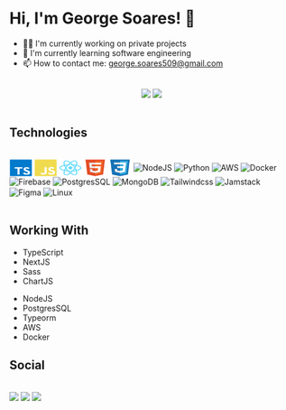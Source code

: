 # Hi, I'm George Soares! 👋

<ul>
    <li>👩‍💻 I'm currently working on private projects</li>
    <li>🧠 I'm currently learning software engineering</li>
    <li>📫 How to contact me: <a href="mailto:george.soares509@gmail.com">george.soares509@gmail.com</a></li>
</ul>

<div align="center"><br>
        <img height="160em" src="https://github-readme-stats.vercel.app/api?username=george-b1t&show_icons=true&theme=dracula&count_private=true"/>
        <img height="160em" src="https://github-readme-stats.vercel.app/api/top-langs/?username=george-b1t&layout=compact&langs_count=6&theme=dracula"/>
</div><br>

## Technologies

<div display="inline_block"><br>
    <img align="center" alt="TypeScript" height="30" width="40" src="https://raw.githubusercontent.com/devicons/devicon/master/icons/typescript/typescript-plain.svg"/>
    <img align="center" alt="Javascript" height="30" width="40" src="https://raw.githubusercontent.com/devicons/devicon/master/icons/javascript/javascript-plain.svg"/>
    <img align="center" alt="React" height="30" width="40" src="https://raw.githubusercontent.com/devicons/devicon/master/icons/react/react-original.svg"/>
    <img align="center" alt="HTML" height="30" width="40" src="https://raw.githubusercontent.com/devicons/devicon/master/icons/html5/html5-original.svg"/>
    <img align="center" alt="CSS" height="30" width="40" src="https://raw.githubusercontent.com/devicons/devicon/master/icons/css3/css3-original.svg"/>
    <img align="center" alt="NodeJS" height="30" width="40" src="https://cdn.jsdelivr.net/gh/devicons/devicon/icons/nodejs/nodejs-plain.svg" />
    <img align="center" alt="Python" height="30" width="40" src="https://cdn.jsdelivr.net/gh/devicons/devicon/icons/python/python-original.svg" />
    <img align="center" alt="AWS" height="30" width="40" src="https://cdn.jsdelivr.net/gh/devicons/devicon/icons/amazonwebservices/amazonwebservices-original.svg" />
    <img align="center" alt="Docker" height="30" width="40" src="https://cdn.jsdelivr.net/gh/devicons/devicon/icons/docker/docker-original-wordmark.svg" />
    <img align="center" alt="Firebase" height="30" width="40" src="https://cdn.jsdelivr.net/gh/devicons/devicon/icons/firebase/firebase-plain-wordmark.svg" />
    <img align="center" alt="PostgresSQL" height="30" width="40" src="https://cdn.jsdelivr.net/gh/devicons/devicon/icons/postgresql/postgresql-plain.svg" />
    <img align="center" alt="MongoDB" height="30" width="40" src="https://cdn.jsdelivr.net/gh/devicons/devicon/icons/mongodb/mongodb-plain-wordmark.svg" />
    <img align="center" alt="Tailwindcss" height="30" width="40" src="https://cdn.jsdelivr.net/gh/devicons/devicon/icons/tailwindcss/tailwindcss-plain.svg" />
    <img align="center" alt="Jamstack" height="30" width="40" src="https://cdn.jsdelivr.net/gh/devicons/devicon/icons/jamstack/jamstack-original.svg" />
    <img align="center" alt="Figma" height="30" width="40" src="https://cdn.jsdelivr.net/gh/devicons/devicon/icons/figma/figma-original.svg" />
    <img align="center" alt="Linux" height="30" width="40" src="https://cdn.jsdelivr.net/gh/devicons/devicon/icons/linux/linux-original.svg" />
</div><br>

## Working With
<ul>
    <li>TypeScript</li>
    <li>NextJS</li>
    <li>Sass</li>
    <li>ChartJS</li>
</ul>
<ul>
    <li>NodeJS</li>
    <li>PostgresSQL</li>
    <li>Typeorm</li>
    <li>AWS</li>
    <li>Docker</li>
</ul>
    
## Social

<div><br>
    <a href="https://instagram.com/george_scj"><img src="https://img.shields.io/badge/Instagram-E4405F?style=for-the-badge&logo=instagram&logoColor=white"/></a>
    <a href="https://www.linkedin.com/in/george-soares-651b5519b"><img src="https://img.shields.io/badge/LinkedIn-0077B5?style=for-the-badge&logo=linkedin&logoColor=white"/></a>
    <a href="mailto:george.soares509@gmail.com"><img src="https://img.shields.io/badge/Gmail-D14836?style=for-the-badge&logo=gmail&logoColor=white"/></a>
</div>

